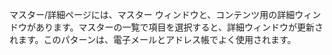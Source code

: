 ﻿マスター/詳細ページには、マスター ウィンドウと、コンテンツ用の詳細ウィンドウがあります。マスターの一覧で項目を選択すると、詳細ウィンドウが更新されます。このパターンは、電子メールとアドレス帳でよく使用されます。